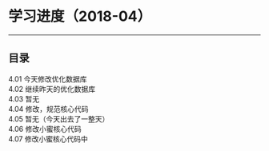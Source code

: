 学习进度（2018-04）
====
----
## 目录  
4.01 今天修改优化数据库   
4.02 继续昨天的优化数据库   
4.03 暂无    
4.04 修改，规范核心代码   
4.05 暂无（今天出去了一整天）   
4.06 修改小蜜核心代码    
4.07 修改小蜜核心代码中    
